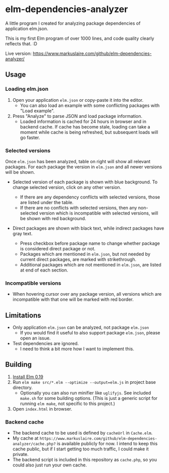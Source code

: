 # elm-dependencies-analyzer

A little program I created for analyzing package dependencies of application elm.json.

This is my first Elm program of over 1000 lines, and code quality clearly reflects that. :D

Live version: https://www.markuslaire.com/github/elm-dependencies-analyzer/

## Usage

### Loading elm.json

1) Open your application `elm.json` or copy-paste it into the editor.
   - You can also load an example with some conflicting packages with "Load example".
2) Press "Analyze" to parse JSON and load package information.
   - Loaded information is cached for 24 hours in browser and in backend cache.
     If cache has become stale, loading can take a moment while cache is being refreshed, but subsequent loads will go faster.

### Selected versions

Once `elm.json` has been analyzed, table on right will show all relevant packages.
For each package the version in `elm.json` and all newer versions will be shown.

- Selected version of each package is shown with blue background. To change selected version, click on any other version.
  - If there are any dependency conflicts with selected versions, those are listed under the table.
  - If there are no conflicts with selected versions,
    then any non-selected version which is incompatible with selected versions, will be shown with red background.

- Direct packages are shown with black text, while indirect packages have gray text.
  - Press checkbox before package name to change whether package is considered direct package or not.
  - Packages which are mentioned in `elm.json`,
    but not needed by current direct packages, are marked with strikethrough.
  - Additional packages which are not mentioned in `elm.json`,
    are listed at end of each section.

### Incompatible versions

- When hovering cursor over any package version,
  all versions which are incompatible with that one will be marked with red border.

## Limitations

- Only application `elm.json` can be analyzed, not package `elm.json`
  - If you would find it useful to also support package `elm.json`, please open an issue.
- Test dependencies are ignored.
  - I need to think a bit more how I want to implement this.

## Building

1) [Install Elm 0.19](https://guide.elm-lang.org/install.html) 
2) Run `elm make src/*.elm --optimize --output=elm.js` in project base directory.
   - Optionally you can also run minifier like `uglifyjs`.
     See included `make.sh` for some building options.
     (This is just a generic script for running `elm make`, not specific to this project.)
3) Open `index.html` in browser.

### Backend cache

- The backend cache to be used is defined by `cacheUrl` in `Cache.elm`.
- My cache at `https://www.markuslaire.com/github/elm-dependencies-analyzer/cache.php?` is available
  publicly for now. I intend to keep this cache public, but if I start getting too much traffic,
  I could make it private.
- The backend script is included in this repository as `cache.php`, so you could also just run your own cache.
